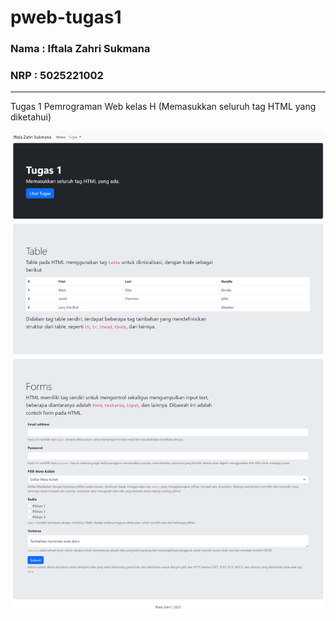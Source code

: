 # pweb-tugas1
### Nama : Iftala Zahri Sukmana
### NRP : 5025221002
---

Tugas 1 Pemrograman Web kelas H (Memasukkan seluruh tag HTML yang diketahui)

![dashboard](landing.png)
